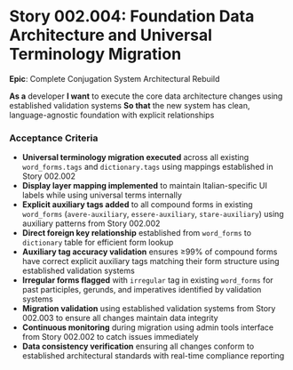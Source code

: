 # Story 002.004: Foundation Data Architecture and Universal Terminology Migration

**Epic**: Complete Conjugation System Architectural Rebuild

**As a** developer
**I want** to execute the core data architecture changes using established validation systems
**So that** the new system has clean, language-agnostic foundation with explicit relationships

### Acceptance Criteria
- **Universal terminology migration executed** across all existing `word_forms.tags` and `dictionary.tags` using mappings established in Story 002.002
- **Display layer mapping implemented** to maintain Italian-specific UI labels while using universal terms internally
- **Explicit auxiliary tags added** to all compound forms in existing `word_forms` (`avere-auxiliary`, `essere-auxiliary`, `stare-auxiliary`) using auxiliary patterns from Story 002.002
- **Direct foreign key relationship** established from `word_forms` to `dictionary` table for efficient form lookup
- **Auxiliary tag accuracy validation** ensures ≥99% of compound forms have correct explicit auxiliary tags matching their form structure using established validation systems
- **Irregular forms flagged** with `irregular` tag in existing `word_forms` for past participles, gerunds, and imperatives identified by validation systems
- **Migration validation** using established validation systems from Story 002.003 to ensure all changes maintain data integrity
- **Continuous monitoring** during migration using admin tools interface from Story 002.002 to catch issues immediately
- **Data consistency verification** ensuring all changes conform to established architectural standards with real-time compliance reporting
